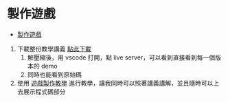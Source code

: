 # 製作遊戲

- [製作遊戲](https://github.com/coding-impact/coding-impact.github.io/tree/main/saves)

1. 下載整份教學講義 [點此下載](https://github.com/coding-impact/coding-impact.github.io/archive/refs/heads/main.zip)
   1. 解壓縮後，用 vscode 打開，點 live server，可以看到直接看到每一個版本的 demo
   2. 同時也能看到原始碼
2. 使用 [遊戲製作教學](https://github.com/coding-impact/coding-impact.github.io/tree/main/game_tutorial) 進行教學，讓我同時可以照著講義講解，並且隨時可以上去展示程式碼部分
